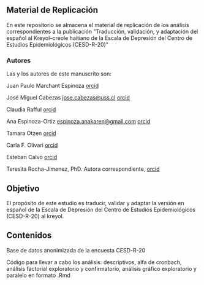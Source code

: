 ## Material de Replicación

En este repositorio se almacena el material de replicación de los análisis correspondientes a la publicación "Traducción, validación, y adaptación del español al Kreyol–creole haitiano de la Escala de Depresión del Centro de Estudios Epidemiológicos (CESD-R-20)"

### Autores

Las y los autores de este manuscrito son: 


Juan Paulo Marchant Espinoza [orcid](https://orcid.org/0000-0001-6651-7086)


José Miguel Cabezas [jose.cabezas@uss.cl](jose.cabezas@uss.cl) [orcid](https://orcid.org/0000-0002-9173-0564)


Claudia Rafful [orcid](https://orcid.org/0000-0003-0083-7276)


Ana Espinoza-Ortiz [espinoza.anakaren@gmail.com](espinoza.anakaren@gmail.com) [orcid](https://orcid.org/0000-0001-9222-691X)


Tamara Otzen [orcid](https://orcid.org/0000-0001-6014-1241)


Carla F. Olivari [orcid](https://orcid.org/0000-0002-0461-0856)


Esteban Calvo [orcid](https://orcid.org/0000-0002-2382-5553)


Teresita Rocha-Jimenez, PhD. Autora correspondiente, [orcid](https://orcid.org/0000-0003-2455-2865)

## Objetivo

El propósito de este estudio es traducir, validar y adaptar la versión en español de la Escala de Depresión del Centro de Estudios Epidemiológicos (CESD-R-20) al kreyol.

## Contenidos

Base de datos anonimizada de la encuesta CESD-R-20 

Código para llevar a cabo los análisis: descriptivos, alfa de cronbach, análisis factorial exploratorio y confirmatorio, análisis gráfico exploratorio y paralelo en formato .Rmd





